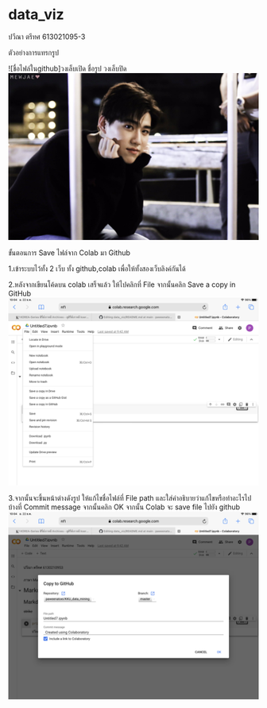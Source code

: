 # data_viz

ปวีณา ตรีทศ 613021095-3

ตัวอย่างการแทรกรูป

![ชื่อไฟล์ในgithub]วงเล็บเปิด ชื่อรูป วงเล็บปิด
![5AAC083B-8A40-47A4-A94A-0B683779540D](5AAC083B-8A40-47A4-A94A-0B683779540D.jpeg)


ขั้นตอนการ Save ไฟล์จาก Colab มา Github

1.เข้าระบบไว้ทั้ง 2 เว็บ ทั้ง github,colab เพื่อให้ทั้งสองเว็บลิงค์กันได้

2.หลังจากเขียนโค้ดบน colab เสร็จแล้ว ให้ไปคลิกที่ File จากนั้นคลิก Save a copy in GitHub
![E6246DC2-AAAC-4227-94C6-7DABB2ED346E](E6246DC2-AAAC-4227-94C6-7DABB2ED346E.png)

3.จากนั้นจะขึ้นหน้าต่างดังรูป ให้แก้ไขชื่อไฟล์ที่ File path และใส่คำอธิบายว่าแก้ไขหรือทำอะไรไปบ้างที่ Commit message จากนั้นคลิก OK จากนั้น Colab จะ save file ไปยัง github
![C5C50BDE-A5BC-4352-8280-33FBE172A03B](C5C50BDE-A5BC-4352-8280-33FBE172A03B.png)
